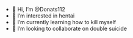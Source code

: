 - 👋 Hi, I’m @Donats112
- 👀 I’m interested in hentai
- 🌱 I’m currently learning how to kill myself
- 💞️ I’m looking to collaborate on double suicide

<!---
Donats112/Donats112 is a ✨ special ✨ repository because its `README.md` (this file) appears on your GitHub profile.
You can click the Preview link to take a look at your changes.
--->
